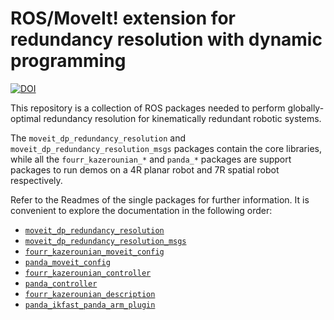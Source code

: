 # ROS/MoveIt! extension for redundancy resolution with dynamic programming

[![DOI](https://zenodo.org/badge/189755571.svg)](https://zenodo.org/badge/latestdoi/189755571)

This repository is a collection of ROS packages needed to perform globally-optimal redundancy resolution for kinematically redundant robotic systems.

The `moveit_dp_redundancy_resolution` and `moveit_dp_redundancy_resolution_msgs` packages contain the core libraries, while all the `fourr_kazerounian_*` and `panda_*` packages are support packages to run demos on a 4R planar robot and 7R spatial robot respectively.

Refer to the Readmes of the single packages for further information. It is convenient to explore the documentation in the following order:

- [`moveit_dp_redundancy_resolution`](./moveit_dp_redundancy_resolution/Readme.md)
- [`moveit_dp_redundancy_resolution_msgs`](./moveit_dp_redundancy_resolution_msgs/Readme.md)
- [`fourr_kazerounian_moveit_config`](./fourr_kazerounian_moveit_config/Readme.md)
- [`panda_moveit_config`](./panda_moveit_config/Readme.md)
- [`fourr_kazerounian_controller`](./fourr_kazerounian_controller/Readme.md)
- [`panda_controller`](./panda_controller/Readme.md)
- [`fourr_kazerounian_description`](fourr_kazerounian_description/Readme.md)
- [`panda_ikfast_panda_arm_plugin`](./panda_ikfast_panda_arm_plugin/Readme.md)
